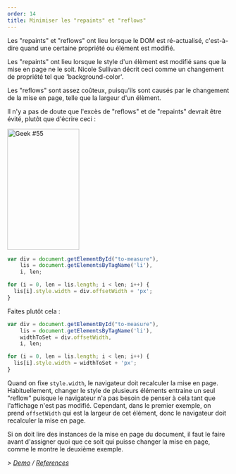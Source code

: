 ```yaml
---
order: 14
title: Minimiser les "repaints" et "reflows"
---
```


Les "repaints" et "reflows" ont lieu lorsque le DOM est ré-actualisé, c'est-à-dire quand une certaine propriété ou élément est modifié.

Les "repaints" ont lieu lorsque le style d'un élèment est modifié sans que la mise en page ne le soit. Nicole Sullivan décrit ceci comme un changement de propriété tel que 'background-color'.

Les "reflows" sont assez coûteux, puisqu'ils sont causés par le changement de la mise en page, telle que la largeur d'un élèment.

Il n'y a pas de doute que l'excès de "reflows" et de "repaints" devrait être évité, plutôt que d'écrire ceci :

<div class="img-right">
  <img id="geek-55" class="icos-geek" src="https://browserdiet.com/en/assets/img/55.png" alt="Geek #55" width="163" height="275" />
</div>

```js
var div = document.getElementById("to-measure"),
    lis = document.getElementsByTagName('li'),
    i, len;

for (i = 0, len = lis.length; i < len; i++) {
  lis[i].style.width = div.offsetWidth + 'px';
}
```

Faites plutôt cela :

```js
var div = document.getElementById("to-measure"),
    lis = document.getElementsByTagName('li'),
    widthToSet = div.offsetWidth,
    i, len;

for (i = 0, len = lis.length; i < len; i++) {
  lis[i].style.width = widthToSet + 'px';
}
```

Quand on fixe `style.width`, le navigateur doit recalculer la mise en page. Habituellement, changer le style de plusieurs éléments entraine un seul "reflow" puisque le navigateur n'a pas besoin de penser à cela tant que l'affichage n'est pas modifié. Cependant, dans le premier exemple, on prend `offsetWidth` qui est la largeur de cet élément, donc le navigateur doit recalculer la mise en page.

Si on doit lire des instances de la mise en page du document, il faut le faire avant d'assigner quoi que ce soit qui puisse changer la mise en page, comme le montre le deuxième exemple.

*> [Demo](http://jsbin.com/aqavin/2/quiet) / [References](https://github.com/zenorocha/browser-diet/wiki/References#minimize-repaints-and-reflows)*
